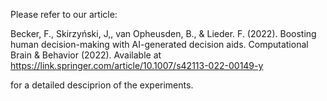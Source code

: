 Please refer to our article: 

Becker, F., Skirzyński, J,, van Opheusden, B., & Lieder. F. (2022). Boosting human decision-making with AI-generated decision aids. Computational Brain & Behavior (2022). Available at https://link.springer.com/article/10.1007/s42113-022-00149-y

for a detailed desciprion of the experiments.
